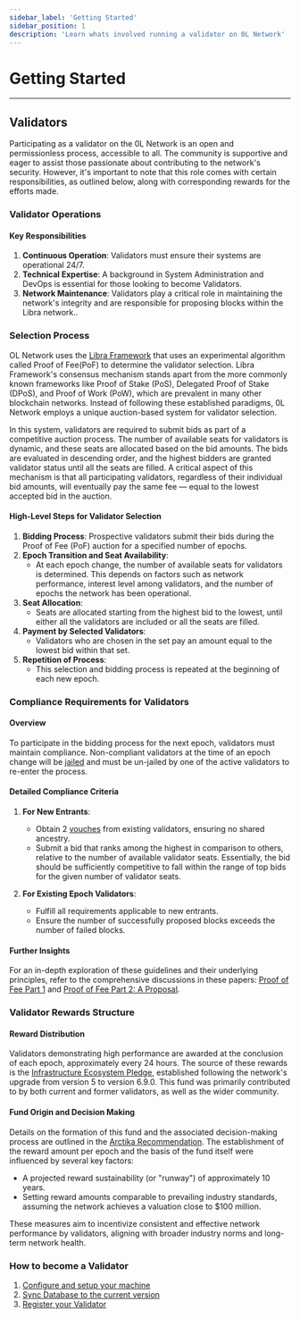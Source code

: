 ```yaml
---
sidebar_label: 'Getting Started'
sidebar_position: 1
description: 'Learn whats involved running a validator on 0L Network'
---
```

# Getting Started
---

## Validators

Participating as a validator on the 0L Network is an open and permissionless process, accessible to all. The community is supportive and eager to assist those passionate about contributing to the network's security. However, it's important to note that this role comes with certain responsibilities, as outlined below, along with corresponding rewards for the efforts made.

### Validator Operations

#### Key Responsibilities
1. **Continuous Operation**: Validators must ensure their systems are operational 24/7.
2. **Technical Expertise**: A background in System Administration and DevOps is essential for those looking to become Validators.
3. **Network Maintenance**: Validators play a critical role in maintaining the network's integrity and are responsible for proposing blocks within the Libra network..

### Selection Process
OL Network uses the [Libra Framework](https://github.com/0LNetworkCommunity/libra-framework) that uses an experimental algorithm called Proof of Fee(PoF) to determine the validator selection. Libra Framework's consensus mechanism stands apart from the more commonly known frameworks like Proof of Stake (PoS), Delegated Proof of Stake (DPoS), and Proof of Work (PoW), which are prevalent in many other blockchain networks. Instead of following these established paradigms, 0L Network employs a unique auction-based system for validator selection.

In this system, validators are required to submit bids as part of a competitive auction process. The number of available seats for validators is dynamic, and these seats are allocated based on the bid amounts. The bids are evaluated in descending order, and the highest bidders are granted validator status until all the seats are filled. A critical aspect of this mechanism is that all participating validators, regardless of their individual bid amounts, will eventually pay the same fee — equal to the lowest accepted bid in the auction.

#### High-Level Steps for Validator Selection

1. **Bidding Process**: Prospective validators submit their bids during the Proof of Fee (PoF) auction for a specified number of epochs.
2. **Epoch Transition and Seat Availability**:
    - At each epoch change, the number of available seats for validators is determined. This depends on factors such as network performance, interest level among validators, and the number of epochs the network has been operational.
3. **Seat Allocation**:
    - Seats are allocated starting from the highest bid to the lowest, until either all the validators are included or all the seats are filled.
4. **Payment by Selected Validators**:
    - Validators who are chosen in the set pay an amount equal to the lowest bid within that set.
5. **Repetition of Process**:
    - This selection and bidding process is repeated at the beginning of each new epoch.

### Compliance Requirements for Validators

#### Overview
To participate in the bidding process for the next epoch, validators must
maintain compliance. Non-compliant validators at the time of an epoch change
will be [jailed](../tools/txs/validator.md) and must be
un-jailed by one of the active validators to re-enter the process.

#### Detailed Compliance Criteria

1. **For New Entrants**:
   - Obtain 2 [vouches](../tools/txs/validator.md#manage-vouching-operations) from existing validators, ensuring no shared ancestry.
   - Submit a bid that ranks among the highest in comparison to others, relative to the number of available validator seats. Essentially, the bid should be sufficiently competitive to fall within the range of top bids for the given number of validator seats.

2. **For Existing Epoch Validators**:
   - Fulfill all requirements applicable to new entrants.
   - Ensure the number of successfully proposed blocks exceeds the number of failed blocks.

#### Further Insights
For an in-depth exploration of these guidelines and their underlying principles, refer to the comprehensive discussions in these papers: [Proof of Fee Part 1](https://0l.network/2022/10/15/proof-of-fee-part-1/) and [Proof of Fee Part 2: A Proposal](https://0l.network/2022/10/20/proof-of-fee-part-2-a-proposal/).

### Validator Rewards Structure

#### Reward Distribution
Validators demonstrating high performance are awarded at the conclusion of each epoch, approximately every 24 hours. The source of these rewards is the [Infrastructure Ecosystem Pledge](https://0l.network/2022/10/11/proposal-2210-8-infrastructure-escrow-funding/), established following the network's upgrade from version 5 to version 6.9.0. This fund was primarily contributed to by both current and former validators, as well as the wider community.

#### Fund Origin and Decision Making
Details on the formation of this fund and the associated decision-making process are outlined in the [Arctika Recommendation](https://0l.network/2023/05/23/team-arctika-recommendation/). The establishment of the reward amount per epoch and the basis of the fund itself were influenced by several key factors:
   - A projected reward sustainability (or "runway") of approximately 10 years.
   - Setting reward amounts comparable to prevailing industry standards, assuming the network achieves a valuation close to $100 million.

These measures aim to incentivize consistent and effective network performance by validators, aligning with broader industry norms and long-term network health.


### How to become a Validator
1. [Configure and setup your machine](/validators/detailed-instructions)
2. [Sync Database to the current version](/validators/restore)
3. [Register your Validator](/validators/register)
